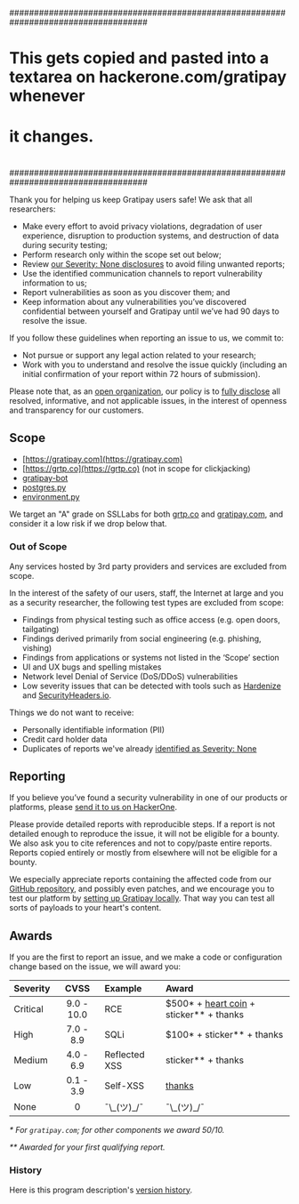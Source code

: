 ####################################################################################
#                                                                                  #
#   This gets copied and pasted into a textarea on hackerone.com/gratipay whenever #
#   it changes.                                                                    #
#                                                                                  #
####################################################################################


Thank you for helping us keep Gratipay users safe! We ask that all researchers:

*   Make every effort to avoid privacy violations, degradation of user experience, disruption to production systems, and destruction of data during security testing;
*   Perform research only within the scope set out below;
*   Review [our Severity: None disclosures](http://inside.gratipay.com/appendices/disclosures) to avoid filing unwanted reports;
*   Use the identified communication channels to report vulnerability information to us;
*   Report vulnerabilities as soon as you discover them; and
*   Keep information about any vulnerabilities you’ve discovered confidential between yourself and Gratipay until we’ve had 90 days to resolve the issue.

If you follow these guidelines when reporting an issue to us, we commit to:

*   Not pursue or support any legal action related to your research;
*   Work with you to understand and resolve the issue quickly (including an initial confirmation of your report within 72 hours of submission).

Please note that, as an [open organization](http://inside.gratipay.com/big-picture/welcome), our policy is to [fully disclose](http://inside.gratipay.com/appendices/disclosures) all resolved, informative, and not applicable issues, in the interest of openness and transparency for our customers.


## Scope

* [https://gratipay.com](https://gratipay.com)
* [https://grtp.co](https://grtp.co) (not in scope for clickjacking)
* [gratipay-bot](https://github.com/gratipay/bot)
* [postgres.py](https://github.com/gratipay/postgres.py)
* [environment.py](https://github.com/gratipay/environment.py)

We target an "A" grade on SSLLabs for both [grtp.co](https://www.ssllabs.com/ssltest/analyze.html?d=grtp.co) and [gratipay.com](https://www.ssllabs.com/ssltest/analyze.html?d=gratipay.com), and consider it a low risk if we drop below that.


### Out of Scope

Any services hosted by 3rd party providers and services are excluded from scope.

In the interest of the safety of our users, staff, the Internet at large and you as a security researcher, the following test types are excluded from scope:

*   Findings from physical testing such as office access (e.g. open doors, tailgating)
*   Findings derived primarily from social engineering (e.g. phishing, vishing)
*   Findings from applications or systems not listed in the ‘Scope’ section
*   UI and UX bugs and spelling mistakes
*   Network level Denial of Service (DoS/DDoS) vulnerabilities
* Low severity issues that can be detected with tools such as [Hardenize](https://www.hardenize.com/) and [SecurityHeaders.io](https://securityheaders.io/).

Things we do not want to receive:

*   Personally identifiable information (PII)
*   Credit card holder data
*   Duplicates of reports we've already [identified as Severity: None](http://inside.gratipay.com/appendices/disclosures)


## Reporting

If you believe you’ve found a security vulnerability in one of our products or platforms, please [send it to us on HackerOne](https://hackerone.com/gratipay/reports/new).

Please provide detailed reports with reproducible steps. If a report is not detailed enough to reproduce the issue, it will not be eligible for a bounty. We also ask you to cite references and not to copy/paste entire reports. Reports copied entirely or mostly from elsewhere will not be eligible for a bounty.

We especially appreciate reports containing the affected code from our [GitHub repository](https://github.com/gratipay), and possibly even patches, and we encourage you to test our platform by [setting up Gratipay locally](https://github.com/gratipay/gratipay.com#quick-start). That way you can test all sorts of payloads to your heart's content.


## Awards

If you are the first to report an issue, and we make a code or configuration change based on the issue, we will award you:

| Severity | CVSS       | Example       | Award |
|:---------|:----------:|:--------------|:------|
| Critical | 9.0 - 10.0 | RCE           | $500\* + [heart coin](http://inside.gratipay.com/big-picture/brand#heart-coins) + sticker\*\* + thanks |
| High     | 7.0 - 8.9  | SQLi          | $100\* + sticker\*\* + thanks |
| Medium   | 4.0 - 6.9  | Reflected XSS | sticker\*\* + thanks |
| Low      | 0.1 - 3.9  | Self-XSS      | [thanks](https://hackerone.com/gratipay/thanks) |
| None     | 0          | ¯\\\_(ツ)\_/¯ | ¯\\\_(ツ)\_/¯ |

<i>\* For `gratipay.com`; for other components we award $50/$10.</i>

<i>\*\* Awarded for your first qualifying report.</i>


### History

Here is this program description's [version history](https://github.com/gratipay/inside.gratipay.com/commits/master/www/appendices/security-program.md).
